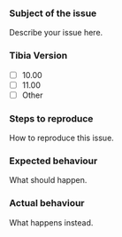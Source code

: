 <!-- 
  To open an issue in the project you must follow the guideline below.
  More information about how to format you text: https://guides.github.com/features/mastering-markdown/
-->
### Subject of the issue
Describe your issue here.

### Tibia Version
- [ ] 10.00
- [ ] 11.00
- [ ] Other

### Steps to reproduce
How to reproduce this issue.

### Expected behaviour
What should happen.

### Actual behaviour
What happens instead.
